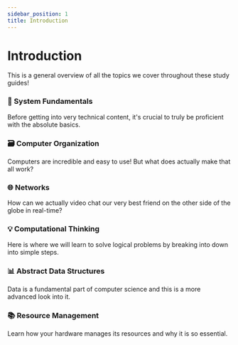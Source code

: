 ```yaml
---
sidebar_position: 1
title: Introduction
---
```


# Introduction

This is a general overview of all the topics we cover throughout these study guides!

<div class="row">
    <div class="col col--6 margin-top--lg ">
        <div class="card">
            <div class="card__header">
                <h3>📇 System Fundamentals</h3>
                </div>
                <div class="card__body">
                    <p>
                        Before getting into very technical content, it's crucial to truly be proficient with the absolute basics. 
                    </p>
                </div>
                <div class="card__footer">
            </div>
        </div>
    </div>
    <div class="col col--6 margin-top--lg">
        <div class="card">
            <div class="card__header">
                <h3>🗃️ Computer Organization</h3>
                </div>
                <div class="card__body">
                    <p>
                        Computers are incredible and easy to use! But what does actually make that all work?  
                    </p>
                </div>
                <div class="card__footer">
            </div>
        </div>    
    </div>
    <div class="col col--6 margin-top--lg">
        <div class="card">
            <div class="card__header">
                <h3>🌐 Networks</h3>
                </div>
                <div class="card__body">
                    <p>
                        How can we actually video chat our very best friend on the other side of the globe in real-time?
                    </p>
                </div>
                <div class="card__footer">
            </div>
        </div>    
    </div>
    <div class="col col--6 margin-top--lg">
        <div class="card">
            <div class="card__header">
                <h3>💡 Computational Thinking</h3>
                </div>
                <div class="card__body">
                    <p>
                        Here is where we will learn to solve logical problems by breaking into down into simple steps.
                    </p>
                </div>
                <div class="card__footer">
            </div>
        </div>    
    </div>
    <div class="col col--6 margin-top--lg">
        <div class="card">
            <div class="card__header">
                <h3>📊 Abstract Data Structures</h3>
                </div>
                <div class="card__body">
                    <p>
                        Data is a fundamental part of computer science and this is a more advanced look into it.
                    </p>
                </div>
                <div class="card__footer">
            </div>
        </div>    
    </div>
    <div class="col col--6 margin-top--lg">
        <div class="card">
            <div class="card__header">
                <h3>📚 Resource Management</h3>
                </div>
                <div class="card__body">
                    <p>
                        Learn how your hardware manages its resources and why it is so essential.
                    </p>
                </div>
                <div class="card__footer">
            </div>
        </div>    
    </div>
</div>
